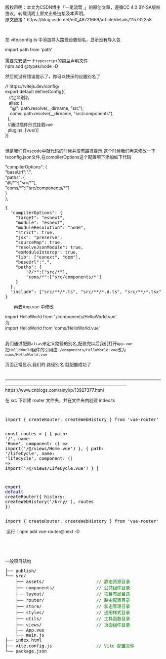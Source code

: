 <p>版权声明：本文为CSDN博主「一尾流莺_」的原创文章，遵循CC 4.0 BY-SA版权协议，转载请附上原文出处链接及本声明。<br />原文链接：https://blog.csdn.net/m0_48721669/article/details/115732258</p>
<p>&nbsp;</p>
<p>在&nbsp;vite.config.ts 中添加导入路径设置别名，显示没有导入包&nbsp;</p>
<div>import&nbsp;path&nbsp;from&nbsp;'path'</div>
<div>&nbsp;</div>
<div>需要先安装一下<code>typescript</code>的类型声明文件</div>
<div>npm add @types<span class="token operator">/node <span class="token operator">-<span class="token constant">D</span></span></span></div>
<p>然后就没有错误提示了，你可以快乐的设置别名了</p>
<div>
<div>//&nbsp;https://vitejs.dev/config/</div>
<div>export&nbsp;default&nbsp;defineConfig({</div>
<div>&nbsp;&nbsp;&nbsp;//定义别名</div>
<div>&nbsp;&nbsp;&nbsp;alias:&nbsp;{</div>
<div>&nbsp;&nbsp;&nbsp;&nbsp;"@":&nbsp;path.resolve(__dirname,&nbsp;"src"),</div>
<div>&nbsp;&nbsp;&nbsp;&nbsp;coms:&nbsp;path.resolve(__dirname,&nbsp;"src/components"),</div>
<div>&nbsp;&nbsp;},</div>
<div>&nbsp;&nbsp;//通过插件形式挂载vue</div>
<div>&nbsp;&nbsp;plugins:&nbsp;[vue()]</div>
<div>})</div>
<div>&nbsp;</div>
<div>
<p>但是我们在vscode中敲代码的时候并没有路径提示,这个时候我们再来修改一下tsconfig.json文件,在compilerOptions这个配置项下添加如下代码</p>
<p> "compilerOptions": {<br />    "baseUrl":".",<br />    "paths": {<br />      "@/*":["src/*"],<br />      "coms/*":["src/components/*"]<br />    }<br />  },</p>
<div class="cnblogs_Highlighter">
<pre class="brush:javascript;gutter:true;">{
  "compilerOptions": {
    "target": "esnext",
    "module": "esnext",
    "moduleResolution": "node",
    "strict": true,
    "jsx": "preserve",
    "sourceMap": true,
    "resolveJsonModule": true,
    "esModuleInterop": true,
    "lib": ["esnext", "dom"],
    "baseUrl":".",
    "paths": {
        "@/*":["src/*"],
        "coms/*":["src/components/*"]
    }
  },
  "include": ["src/**/*.ts", "src/**/*.d.ts", "src/**/*.tsx", "src/**/*.vue"]
}
</pre>
</div>
<p>　　再去App.vue 中修改</p>
<div>import&nbsp;HelloWorld&nbsp;from&nbsp;'./components/HelloWorld.vue'</div>
<div>为</div>
<div>
<div>import&nbsp;HelloWorld&nbsp;from&nbsp;'coms/HelloWorld.vue'</div>
<div>&nbsp;</div>
<div>
<p>我们通过配置<code>alias</code>来定义路径的别名,配置完以后我们打开<code>App.vue</code><br />把<code>HelloWorld</code>组件的引用由<code>./components/HelloWorld.vue</code>改为<code>coms/HelloWorld.vue</code></p>
<p>页面正常显示,我们的&nbsp;路径别名&nbsp;就配置成功了</p>


</div>


</div>
<p><br />&mdash;&mdash;&mdash;&mdash;&mdash;&mdash;&mdash;&mdash;&mdash;&mdash;&mdash;&mdash;&mdash;&mdash;&mdash;&mdash;&mdash;&mdash;&mdash;&mdash;&mdash;&mdash;&mdash;&mdash;&mdash;&mdash;&mdash;&mdash;&mdash;&mdash;&mdash;&mdash;&mdash;&mdash;&mdash;&mdash;&mdash;&mdash;&mdash;&mdash;&mdash;&mdash;&mdash;&mdash;&mdash;&mdash;&mdash;&mdash;&mdash;&mdash;&mdash;&mdash;&mdash;&mdash;&mdash;&mdash;&mdash;&mdash;&mdash;&mdash;&mdash;&mdash;&mdash;&mdash;<br />https://www.cnblogs.com/ainyi/p/13927377.html</p>
<p>在 src 下新建 router 文件夹，并在文件夹内创建 index.ts</p>
<p>&nbsp;</p>
<div class="cnblogs_code">
<pre>import { createRouter, createWebHistory } from 'vue-router'  <span style="color: #000000;">

const routes </span>=<span style="color: #000000;"> [
  {
    path: </span>'/'<span style="color: #000000;">,
    name: </span>'Home'<span style="color: #000000;">,
    component: () </span>=&gt; import('/@/views/Home.vue'<span style="color: #000000;">)
  },
  {
    path: </span>'/lifeCycle'<span style="color: #000000;">,
    name: </span>'lifeCycle'<span style="color: #000000;">,
    component: () </span>=&gt; import('/@/views/LifeCycle.vue'<span style="color: #000000;">)
  }
]

export </span><span style="color: #0000ff;">default</span><span style="color: #000000;"> createRouter({
  history: createWebHistory(</span>'/krry/'<span style="color: #000000;">),
  routes
})</span></pre>
</div>
<pre>import { createRouter, createWebHistory } from 'vue-router'   显示没有导入这个包，或找不到 vue-router 模块</pre>
<p><span class="hljs-keyword">&nbsp;运行：npm add vue-router@next -D</span></p>
<p>&nbsp;</p>
<p>&nbsp;</p>
<p>一般项目结构</p>
<div class="cnblogs_code">
<pre>├── publish/<span style="color: #000000;">
└── src</span>/<span style="color: #000000;">
    ├── assets</span>/                    <span style="color: #008000;">//</span><span style="color: #008000;"> 静态资源目录</span>
    ├── components/                <span style="color: #008000;">//</span><span style="color: #008000;"> 公共组件目录</span>
    ├── layout/                    <span style="color: #008000;">//</span><span style="color: #008000;"> 项目布局目录</span>
    ├── router/                    <span style="color: #008000;">//</span><span style="color: #008000;"> 路由配置目录</span>
    ├── store/                     <span style="color: #008000;">//</span><span style="color: #008000;"> 状态管理目录</span>
    ├── styles/                    <span style="color: #008000;">//</span><span style="color: #008000;"> 通用样式目录</span>
    ├── utils/                     <span style="color: #008000;">//</span><span style="color: #008000;"> 工具函数目录</span>
    ├── views/                     <span style="color: #008000;">//</span><span style="color: #008000;"> 页面组件目录</span>
<span style="color: #000000;">    ├── App.vue
    ├── main.js
├── index.html
├── vite.config.js                 </span><span style="color: #008000;">//</span><span style="color: #008000;"> Vite 配置文件</span>
└── package.json</pre>
</div>
<p>&nbsp;</p>
</div>
<div>&nbsp;</div>
<div>&nbsp;</div>
</div>